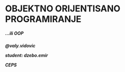 <h1>OBJEKTNO ORIJENTISANO PROGRAMIRANJE</h1>
<h5>...ili OOP<h5>
<p>@valy.vidovic</p>
<p>student: dzebo.emir</p>
<p>CEPS</p>
